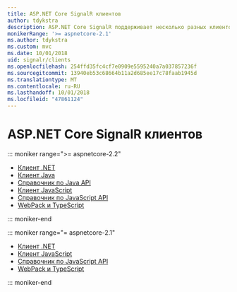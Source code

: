 ```yaml
---
title: ASP.NET Core SignalR клиентов
author: tdykstra
description: ASP.NET Core SignalR поддерживает несколько разных клиентов.
monikerRange: '>= aspnetcore-2.1'
ms.author: tdykstra
ms.custom: mvc
ms.date: 10/01/2018
uid: signalr/clients
ms.openlocfilehash: 254ffd35fc4cf7e0909e5595240a7a037857236f
ms.sourcegitcommit: 13940eb53c68664b11a2d685ee17c78faab1945d
ms.translationtype: MT
ms.contentlocale: ru-RU
ms.lasthandoff: 10/01/2018
ms.locfileid: "47861124"
---
```

# <a name="aspnet-core-signalr-clients"></a>ASP.NET Core SignalR клиентов

::: moniker range=">= aspnetcore-2.2"

* [Клиент .NET](xref:signalr/dotnet-client)
* [Клиент Java](xref:signalr/java-client)
* [Справочник по Java API](/java/api/com.microsoft.aspnet.signalr?view=aspnet-signalr-java)
* [Клиент JavaScript](xref:signalr/javascript-client)
* [Справочник по JavaScript API](/javascript/api/?view=signalr-js-latest)
* [WebPack и TypeScript](xref:tutorials/signalr-typescript-webpack)

::: moniker-end

::: moniker range="= aspnetcore-2.1"

* [Клиент .NET](xref:signalr/dotnet-client)
* [Клиент JavaScript](xref:signalr/javascript-client)
* [Справочник по JavaScript API](/javascript/api/?view=signalr-js-latest)
* [WebPack и TypeScript](xref:tutorials/signalr-typescript-webpack)

::: moniker-end
